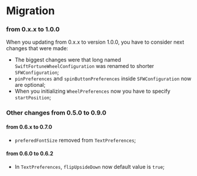 # Migration

### from 0.x.x to 1.0.0

When you updating from 0.x.x to version 1.0.0, you have to consider next changes that were made:

- The biggest changes were that long named `SwiftFortuneWheelConfiguration` was renamed to shorter `SFWConfiguration`;
- `pinPreferences` and `spinButtonPreferences` inside `SFWConfiguration` now are optional;
- When you initializing `WheelPreferences` now you have to specify `startPosition`;

### Other changes from 0.5.0 to 0.9.0


#### from 0.6.x to 0.7.0

- `preferedFontSize` removed from `TextPreferences`;

#### from 0.6.0 to 0.6.2
- In `TextPreferences`, `flipUpsideDown` now default value is `true`;